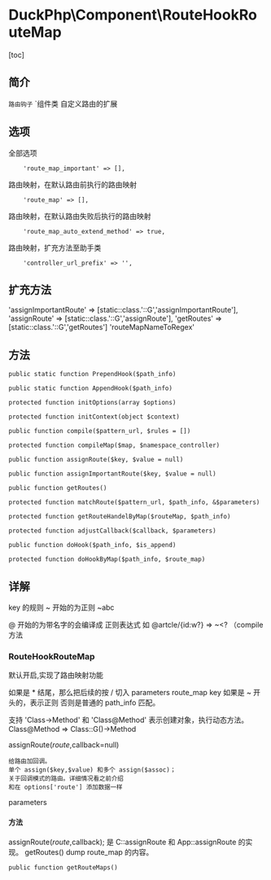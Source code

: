 # DuckPhp\Component\RouteHookRouteMap
[toc]

## 简介

`路由钩子` `组件类 自定义路由的扩展

## 选项
全部选项

        'route_map_important' => [],
路由映射，在默认路由前执行的路由映射

        'route_map' => [],
路由映射，在默认路由失败后执行的路由映射

        'route_map_auto_extend_method' => true,
路由映射，扩充方法至助手类

        'controller_url_prefix' => '',


## 扩充方法

'assignImportantRoute' => [static::class.'::G','assignImportantRoute'],
'assignRoute' => [static::class.'::G','assignRoute'],
'getRoutes' => [static::class.'::G','getRoutes']
'routeMapNameToRegex'

## 方法

    public static function PrependHook($path_info)
    
    public static function AppendHook($path_info)
    
    protected function initOptions(array $options)
    
    protected function initContext(object $context)
    
    public function compile($pattern_url, $rules = [])
    
    protected function compileMap($map, $namespace_controller)
    
    public function assignRoute($key, $value = null)
    
    public function assignImportantRoute($key, $value = null)
    
    public function getRoutes()
    
    protected function matchRoute($pattern_url, $path_info, &$parameters)
    
    protected function getRouteHandelByMap($routeMap, $path_info)
    
    protected function adjustCallback($callback, $parameters)
    
    public function doHook($path_info, $is_append)
    
    protected function doHookByMap($path_info, $route_map)





## 详解
key 的规则
~  开始的为正则  ~abc

@ 开始的为带名字的会编译成 正则表达式  如  @artcle/{id:w?} => ~<? （compile 方法

### RouteHookRouteMap

默认开启,实现了路由映射功能

如果是 * 结尾，那么把后续的按 / 切入 parameters
route_map key 如果是 ~ 开头的，表示正则
否则是普通的 path_info 匹配。

支持 'Class->Method' 和 'Class@Method'  表示创建对象，执行动态方法。
Class@Method => Class::G()->Method

assignRoute($route,$callback=null)

    给路由加回调。
    单个 assign($key,$value) 和多个 assign($assoc)；
    关于回调模式的路由。详细情况看之前介绍
    和在 options['route'] 添加数据一样
parameters 

#### 方法
assignRoute($route,$callback); 
    是 C::assignRoute 和 App::assignRoute 的实现。
getRoutes()
    dump  route_map 的内容。



    public function getRouteMaps()

